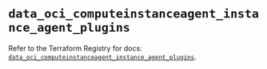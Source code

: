 # `data_oci_computeinstanceagent_instance_agent_plugins`

Refer to the Terraform Registry for docs: [`data_oci_computeinstanceagent_instance_agent_plugins`](https://registry.terraform.io/providers/oracle/oci/6.37.0/docs/data-sources/computeinstanceagent_instance_agent_plugins).
